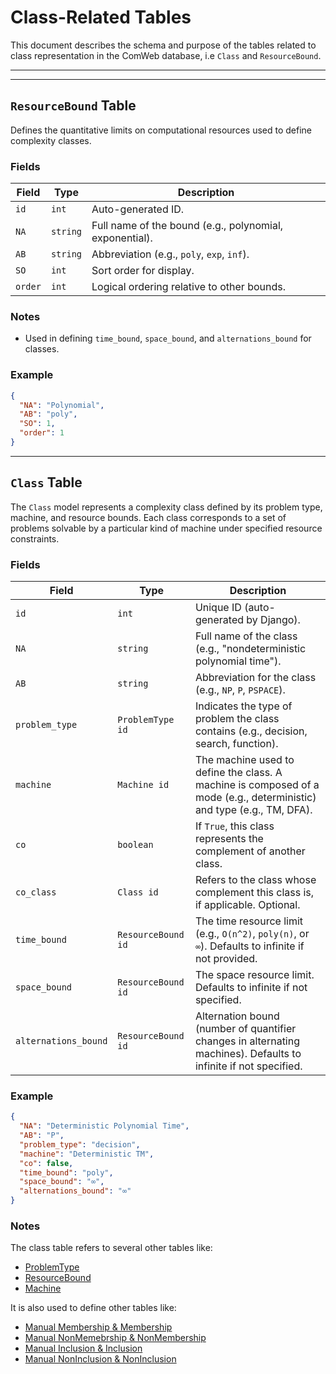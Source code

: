 # Class-Related Tables

This document describes the schema and purpose of the tables related to class representation in the ComWeb database, i.e `Class` and `ResourceBound`.

---

  ---------------------

## `ResourceBound` Table

Defines the quantitative limits on computational resources used to define complexity classes.

### Fields

| Field   | Type                        | Description                                             |
| ------- | --------------------------- | ------------------------------------------------------- |
| `id`    | `int`                 | Auto-generated ID.                                      |
| `NA`    | `string` | Full name of the bound (e.g., polynomial, exponential). |
| `AB`    | `string` | Abbreviation (e.g., `poly`, `exp`, `inf`).              |
| `SO`    | `int`              | Sort order for display.                                 |
| `order` | `int`              | Logical ordering relative to other bounds.              |

### Notes

* Used in defining `time_bound`, `space_bound`, and `alternations_bound` for classes.

### Example

```json
{
  "NA": "Polynomial",
  "AB": "poly",
  "SO": 1,
  "order": 1
}
```

-------------

## `Class` Table

The `Class` model represents a complexity class defined by its problem type, machine, and resource bounds. Each class corresponds to a set of problems solvable by a particular kind of machine under specified resource constraints.

### Fields

| Field                | Type                        | Description                                                                                                           |
| -------------------- | --------------------------- | --------------------------------------------------------------------------------------------------------------------- |
| `id`                 | `int`                 | Unique ID (auto-generated by Django).                                                                                 |
| `NA`                 | `string` | Full name of the class (e.g., "nondeterministic polynomial time").                                                    |
| `AB`                 | `string` | Abbreviation for the class (e.g., `NP`, `P`, `PSPACE`).                                                               |
| `problem_type`       | `ProblemType id`   | Indicates the type of problem the class contains (e.g., decision, search, function).                                 |
| `machine`            | `Machine id`       | The machine used to define the class. A machine is composed of a mode (e.g., deterministic) and type (e.g., TM, DFA). |
| `co`                 | `boolean`              | If `True`, this class represents the complement of another class.                                                     |
| `co_class`           | `Class id`        | Refers to the class whose complement this class is, if applicable. Optional.                                          |
| `time_bound`         | `ResourceBound id` | The time resource limit (e.g., `O(n^2)`, `poly(n)`, or `∞`). Defaults to infinite if not provided.                    |
| `space_bound`        | `ResourceBound id` | The space resource limit. Defaults to infinite if not specified.                                                      |
| `alternations_bound` | `ResourceBound id` | Alternation bound (number of quantifier changes in alternating machines). Defaults to infinite if not specified.      |

### Example

```json
{
  "NA": "Deterministic Polynomial Time",
  "AB": "P",
  "problem_type": "decision",
  "machine": "Deterministic TM",
  "co": false,
  "time_bound": "poly",
  "space_bound": "∞",
  "alternations_bound": "∞"
}
```

### Notes

The class table refers to several other tables like:
* [ProblemType](problem_type.md)
* [ResourceBound](machine.md)
* [Machine](resource_bound.md)

It is also used to define other tables like: 
* [Manual Membership & Membership](membership.md)
* [Manual NonMemebrship & NonMembership](non_memebership.md)
* [Manual Inclusion & Inclusion](inclusion.md)
* [Manual NonInclusion & NonInclusion](non_inclusion.md)
